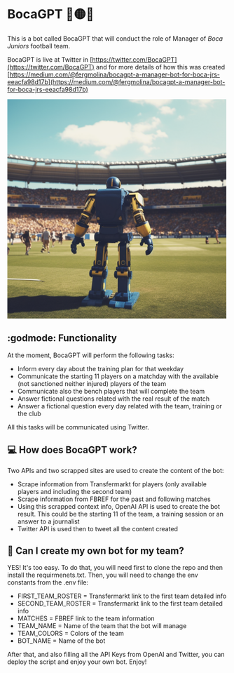 # BocaGPT :large_blue_circle::yellow_circle::large_blue_circle:
This is a bot called BocaGPT that will conduct the role of Manager of _Boca Juniors_ football team.

BocaGPT is live at Twitter in [https://twitter.com/BocaGPT](https://twitter.com/BocaGPT) and for more details of how this was created [https://medium.com/@fergmolina/bocagpt-a-manager-bot-for-boca-jrs-eeacfa98d17b](https://medium.com/@fergmolina/bocagpt-a-manager-bot-for-boca-jrs-eeacfa98d17b)

<img src="imgs/img1.png" width="500">

## :godmode: Functionality
At the moment, BocaGPT will perform the following tasks:
- Inform every day about the training plan for that weekday
- Communicate the starting 11 players on a matchday with the available (not sanctioned neither injured) players of the team
- Communicate also the bench players that will complete the team
- Answer fictional questions related with the real result of the match
- Answer a fictional question every day related with the team, training or the club

All this tasks will be communicated using Twitter.

## :computer: How does BocaGPT work?
Two APIs and two scrapped sites are used to create the content of the bot:
- Scrape information from Transfermarkt for players (only available players and including the second team)
- Scrape information from FBREF for the past and following matches
- Using this scrapped context info, OpenAI API is used to create the bot result. This could be the starting 11 of the team, a training session or an answer to a journalist
- Twitter API is used then to tweet all the content created

## :rocket: Can I create my own bot for my team?
YES! It's too easy. To do that, you will need first to clone the repo and then install the requirmenets.txt. Then, you will need to change the env constants from the .env file:
* FIRST_TEAM_ROSTER = Transfermarkt link to the first team detailed info
* SECOND_TEAM_ROSTER = Transfermarkt link to the first team detailed info
* MATCHES = FBREF link to the team information
* TEAM_NAME = Name of the team that the bot will manage
* TEAM_COLORS = Colors of the team
* BOT_NAME = Name of the bot

After that, and also filling all the API Keys from OpenAI and Twitter, you can deploy the script and enjoy your own bot.
Enjoy!
